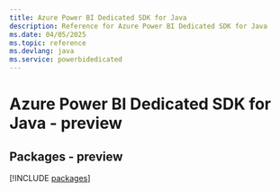 ```yaml
---
title: Azure Power BI Dedicated SDK for Java
description: Reference for Azure Power BI Dedicated SDK for Java
ms.date: 04/05/2025
ms.topic: reference
ms.devlang: java
ms.service: powerbidedicated
---
```

# Azure Power BI Dedicated SDK for Java - preview
## Packages - preview
[!INCLUDE [packages](power-bi-dedicated-index.md)]